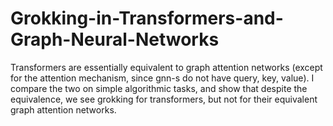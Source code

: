 # Grokking-in-Transformers-and-Graph-Neural-Networks

Transformers are essentially equivalent to graph attention networks (except for the attention mechanism, since gnn-s do not have query, key, value). I compare the two on simple algorithmic tasks, and show that despite the equivalence, we see grokking for transformers, but not for their equivalent graph attention networks.
